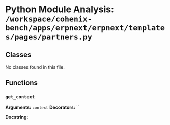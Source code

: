 # Python Module Analysis: `/workspace/cohenix-bench/apps/erpnext/erpnext/templates/pages/partners.py`

## Classes

No classes found in this file.


## Functions

### `get_context`
**Arguments:** `context`
**Decorators:** ``

**Docstring:**
```

```


